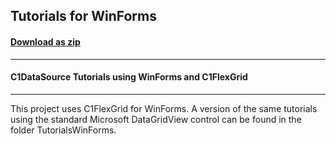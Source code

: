 ## Tutorials for WinForms
#### [Download as zip](https://minhaskamal.github.io/DownGit/#/home?url=https://github.com/GrapeCity/ComponentOne-WinForms-Samples/tree/master/NetFramework\DataSource\CS\TutorialsWinForms-C1FlexGrid)
____
#### C1DataSource Tutorials using WinForms and C1FlexGrid
____
This project uses C1FlexGrid for WinForms. A version of the same tutorials using the standard Microsoft DataGridView control can be found in the folder TutorialsWinForms. 

